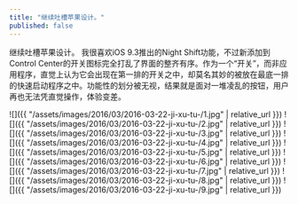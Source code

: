 ```yaml
---
title: "继续吐槽苹果设计。"
published: false
---
```

继续吐槽苹果设计。
我很喜欢iOS 9.3推出的Night Shift功能，不过新添加到Control Center的开关图标完全打乱了界面的整齐有序。作为一个“开关”，而非应用程序，直觉上认为它会出现在第一排的开关之中，却莫名其妙的被放在最底一排的快速启动程序之中。功能性的划分被无视，结果就是面对一堆凌乱的按钮，用户再也无法凭直觉操作，体验变差。



![]({{ "/assets/images/2016/03/2016-03-22-ji-xu-tu-/1.jpg" | relative_url }})
![]({{ "/assets/images/2016/03/2016-03-22-ji-xu-tu-/2.jpg" | relative_url }})
![]({{ "/assets/images/2016/03/2016-03-22-ji-xu-tu-/3.jpg" | relative_url }})
![]({{ "/assets/images/2016/03/2016-03-22-ji-xu-tu-/4.jpg" | relative_url }})
![]({{ "/assets/images/2016/03/2016-03-22-ji-xu-tu-/5.jpg" | relative_url }})
![]({{ "/assets/images/2016/03/2016-03-22-ji-xu-tu-/6.jpg" | relative_url }})
![]({{ "/assets/images/2016/03/2016-03-22-ji-xu-tu-/7.jpg" | relative_url }})
![]({{ "/assets/images/2016/03/2016-03-22-ji-xu-tu-/8.jpg" | relative_url }})
![]({{ "/assets/images/2016/03/2016-03-22-ji-xu-tu-/9.jpg" | relative_url }})
